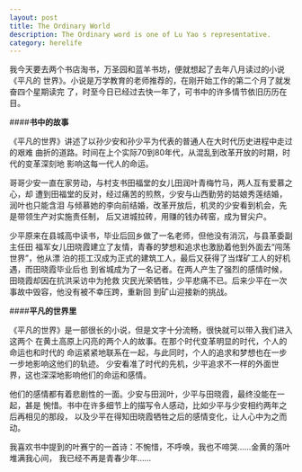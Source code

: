 ```yaml
---
layout: post
title: The Ordinary World
description: The Ordinary word is one of Lu Yao s representative.
category: herelife
---
```


我今天要去两个书店淘书，万圣园和蓝羊书坊，便就想起了去年八月读过的小说《平凡的
世界》。小说是万学教育的老师推荐的，在刚开始工作的第二个月了就发奋四个星期读完
了，时至今日已经过去快一年了，可书中的许多情节依旧历历在目。

####**书中的故事**

《平凡的世界》讲述了以孙少安和孙少平为代表的普通人在大时代历史进程中走过的艰难
曲折的道路。时间在上个实际70到80年代，从混乱到改革开放的时期，时代的变革深刻地
影响这每一代人的命运。

哥哥少安一直在家劳动，与村支书田福堂的女儿田润叶青梅竹马，两人互有爱慕之心，却
遭到田福堂的反对，经过痛苦的煎熬，少安与山西勤劳的姑娘秀莲结婚，润叶也只能含泪
与倾慕她的李向前结婚，改革开放后，机灵的少安看到机会，先是带领生产对实施责任制，
后又进城拉砖，用赚的钱办砖窑，成为冒尖户。

少平原来在县城高中读书，毕业后回乡做了一名老师，但他没有消沉，与县革委副主任田
福军女儿田晓霞建立了友情，青春的梦想和追求也激励着他到外面去“闯荡世界”，他从漂
泊的揽工汉成为正式的建筑工人，最后又获得了当煤矿工人的好机遇，而田晓霞毕业后也
到省城成为了一名记者。在两人产生了强烈的感情时候，田晓霞却因在抗洪采访中为抢救
灾民光荣牺牲，少平悲痛不已。后来少平在一次事故中毁容，他没有被不幸压跨，重新回
到矿山迎接新的挑战。

####**平凡的世界里**

《平凡的世界》是一部很长的小说，但是文字十分流畅，很快就可以带入我们进入这两个
在黄土高原上闪亮的两个人的故事。在那个时代变革明显的时代，个人的命运也和时代的
命运紧紧地联系在一起，与此同时，个人的追求和梦想也在一步一步地影响这他们的轨迹。
少安看准了时代的先机，少平追求不一样的外面世界，这也深深地影响他们的命运和感情。

他们的感情都有着悲剧性的一面。少安与田润叶，少平与田晓霞，最终没能在一起，甚是
惋惜。书中在许多细节上的描写令人感动，比如少平与少安相约两年之后再相见的那段，
以及少平在得知田晓霞牺牲之后的感情变化，让人心中为之而动。

我喜欢书中提到的叶赛宁的一首诗：不惋惜，不呼唤，我也不啼哭……金黄的落叶堆满我心间，
我已经不再是青春少年…… 
